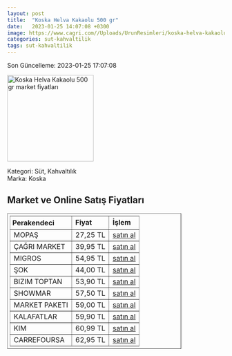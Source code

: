 ```yaml
---
layout: post
title:  "Koska Helva Kakaolu 500 gr"
date:   2023-01-25 14:07:08 +0300
image: https://www.cagri.com//Uploads/UrunResimleri/koska-helva-kakaolu-500-gr-b950.jpg
categories: sut-kahvaltilik
tags: sut-kahvaltilik
---
```


Son Güncelleme: 2023-01-25 17:07:08

<img src="https://www.cagri.com//Uploads/UrunResimleri/koska-helva-kakaolu-500-gr-b950.jpg" width="200" alt="Koska Helva Kakaolu 500 gr market fiyatları" />

Kategori: Süt, Kahvaltılık
<br />
Marka: Koska

<h2>Market ve Online Satış Fiyatları</h2>

<table border="1" style="padding: 5px;width:80%;">
  <tr>
    <td style="padding: 5px;"><strong>Perakendeci</strong></td>
    <td><strong>Fiyat</strong></td>
    <td><strong>İşlem</strong></td>
  </tr>
  <tr>
              <td title="Mopaş">MOPAŞ</td>
              <td>27,25 TL</td>
              <td><a title="Mopaş" target="_blank" href="https://www.mopas.com.tr/koska-helva-kakaolu-200-gr/p/93096">satın al</a></td>
            </tr><tr>
              <td title="Çağrı Market">ÇAĞRI MARKET</td>
              <td>39,95 TL</td>
              <td><a title="Çağrı Market" target="_blank" href="https://www.cagri.com/koska-helva-kakaolu-500-gr">satın al</a></td>
            </tr><tr>
              <td title="Migros">MIGROS</td>
              <td>54,95 TL</td>
              <td><a title="Migros" target="_blank" href="https://www.migros.com.tr/koska-kakaolu-helva-paket-500-g-p-6c2f38">satın al</a></td>
            </tr><tr>
              <td title="Şok">ŞOK</td>
              <td>44,00 TL</td>
              <td><a title="Şok" target="_blank" href="https://www.sokmarket.com.tr/tahin-helvasi-kakaolu-500-gr-p-2508/">satın al</a></td>
            </tr><tr>
              <td title="Bizim Toptan">BIZIM TOPTAN</td>
              <td>53,90 TL</td>
              <td><a title="Bizim Toptan" target="_blank" href="https://www.bizimtoptan.com.tr/koska-helva-kakaolu-500-g">satın al</a></td>
            </tr><tr>
              <td title="Showmar">SHOWMAR</td>
              <td>57,50 TL</td>
              <td><a title="Showmar" target="_blank" href="https://www.showmar.com.tr/urun/koska-helva-kakaolu-500gr">satın al</a></td>
            </tr><tr>
              <td title="Market Paketi">MARKET PAKETI</td>
              <td>59,00 TL</td>
              <td><a title="Market Paketi" target="_blank" href="https://www.marketpaketi.com.tr/koska-tahin-helvasi-kakaolu-500-gr-p-547666">satın al</a></td>
            </tr><tr>
              <td title="Kalafatlar">KALAFATLAR</td>
              <td>59,90 TL</td>
              <td><a title="Kalafatlar" target="_blank" href="https://www.kalafatlar.com/urun/koska-kakaolu-helva-500-gr">satın al</a></td>
            </tr><tr>
              <td title="Kim">KIM</td>
              <td>60,99 TL</td>
              <td><a title="Kim" target="_blank" href="https://www.kimgeldi.com/koska-helva-500-gr-kakaolu">satın al</a></td>
            </tr><tr>
              <td title="CarrefourSA">CARREFOURSA</td>
              <td>62,95 TL</td>
              <td><a title="CarrefourSA" target="_blank" href="https://www.carrefoursa.com/koska-kakaolu-tahin-helva-500-g-p-30090804">satın al</a></td>
            </tr>
</table>
